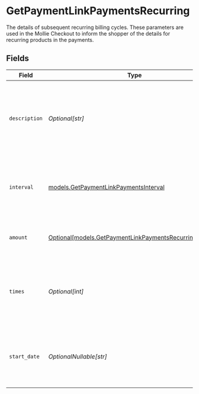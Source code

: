 # GetPaymentLinkPaymentsRecurring

The details of subsequent recurring billing cycles. These parameters are used in the Mollie Checkout
to inform the shopper of the details for recurring products in the payments.


## Fields

| Field                                                                                                        | Type                                                                                                         | Required                                                                                                     | Description                                                                                                  | Example                                                                                                      |
| ------------------------------------------------------------------------------------------------------------ | ------------------------------------------------------------------------------------------------------------ | ------------------------------------------------------------------------------------------------------------ | ------------------------------------------------------------------------------------------------------------ | ------------------------------------------------------------------------------------------------------------ |
| `description`                                                                                                | *Optional[str]*                                                                                              | :heavy_minus_sign:                                                                                           | A description of the recurring item. If not present, the main description of the item will be used.          | Gym subscription                                                                                             |
| `interval`                                                                                                   | [models.GetPaymentLinkPaymentsInterval](../models/getpaymentlinkpaymentsinterval.md)                         | :heavy_check_mark:                                                                                           | Cadence unit of the recurring item. For example: `12 months`, `52 weeks` or `365 days`.                      | 12 months                                                                                                    |
| `amount`                                                                                                     | [Optional[models.GetPaymentLinkPaymentsRecurringAmount]](../models/getpaymentlinkpaymentsrecurringamount.md) | :heavy_minus_sign:                                                                                           | Total amount and currency of the recurring item.                                                             |                                                                                                              |
| `times`                                                                                                      | *Optional[int]*                                                                                              | :heavy_minus_sign:                                                                                           | Total number of charges for the subscription to complete. Leave empty for ongoing subscription.              | 1                                                                                                            |
| `start_date`                                                                                                 | *OptionalNullable[str]*                                                                                      | :heavy_minus_sign:                                                                                           | The start date of the subscription if it does not start right away (format `YYYY-MM-DD`)                     | 2024-12-12                                                                                                   |